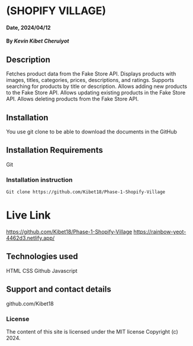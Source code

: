 
# (SHOPIFY VILLAGE)

#### Date, 2024/04/12

#### By *Kevin Kibet Cheruiyot*

## Description
Fetches product data from the Fake Store API.
Displays products with images, titles, categories, prices, descriptions, and ratings.
Supports searching for products by title or description.
Allows adding new products to the Fake Store API.
Allows updating existing products in the Fake Store API.
Allows deleting products from the Fake Store API.

## Installation
You use git clone to be able to download the documents in the GitHub
## Installation Requirements
Git

### Installation instruction
```
Git clone https://github.com/Kibet18/Phase-1-Shopify-Village

```

# Live Link
https://github.com/Kibet18/Phase-1-Shopify-Village 
https://rainbow-yeot-4462d3.netlify.app/

## Technologies used
HTML
CSS
Github
Javascript

## Support and contact details
github.com/Kibet18

### License
The content of this site is licensed under the MIT license
Copyright (c) 2024.


